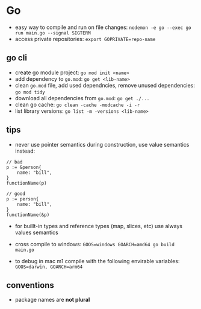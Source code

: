 # Go

* easy way to compile and run on file changes: `nodemon -e go --exec go run main.go --signal SIGTERM`
* access private repositories: `export GOPRIVATE=repo-name`

## go cli

* create go module project: `go mod init <name>`
* add dependency to `go.mod`: `go get <lib-name>`
* clean `go.mod` file, add used dependncies, remove unused dependencies:
`go mod tidy`
* download all dependencies from  `go.mod`: `go get ./...` 
* clean go cache: `go clean -cache -modcache -i -r`
* list library versions: `go list -m -versions <lib-name>`

## tips
* never use pointer semantics during construction, use value semantics instead:
```
// bad
p := &person{
    name: "bill",
}
functionName(p)

// good
p := person{
    name: "bill",
}
functionName(&p)
```
* for buillt-in types and reference types (map, slices, etc) use always values
semantics

* cross compile to windows: `GOOS=windows GOARCH=amd64 go build main.go`
* to debug in mac m1 compile with the following envirable variables: `GOOS=darwin, GOARCH=arm64`

## conventions

* package names are **not plural**